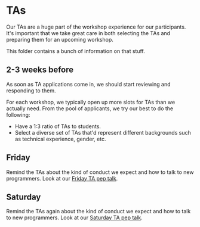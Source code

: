 # TAs

Our TAs are a huge part of the workshop experience for our participants. It's
important that we take great care in both selecting the TAs and preparing them
for an upcoming workshop.

This folder contains a bunch of information on that stuff.

## 2-3 weeks before

As soon as TA applications come in, we should start reviewing and responding to them.

For each workshop, we typically open up more slots for TAs than we actually
need. From the pool of applicants, we try our best to do the following:

* Have a 1:3 ratio of TAs to students.
* Select a diverse set of TAs that'd represent different backgrounds such as
technical experience, gender, etc.

## Friday

Remind the TAs about the kind of conduct we expect and how to talk to new
programmers. Look at our [Friday TA pep talk](giving-the-pep-talk.md#friday).

## Saturday

Remind the TAs again about the kind of conduct we expect and how to talk to new
programmers. Look at our [Saturday TA pep talk](giving-the-pep-talk.md#saturday).
